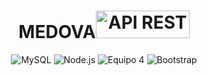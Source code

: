 <h1 align="center">MEDOVA<img src="https://unilearn.cl/wp-content/uploads/2021/04/vc1-1024x683.png" alt="API REST" style="width: 150px; height: 44px;" width="150" height="44" /></a></h1>

<div align="center">
<img src="https://img.shields.io/badge/DB-MySQL-4479A1?logo=MySQL&logoColor=4479A1" alt="MySQL"/>
<img src="https://img.shields.io/badge/USO-Node.js-339933?logo=Node.js&logoColor=339933" alt="Node.js"/>
<img src="https://img.shields.io/badge/Autor-Brayan_Douglas_Marlon_Jhoan-000000?logo=Visual+Studio+Code&logoColor=007ACC" alt="Equipo 4"/>
<img src="https://img.shields.io/badge/USO-Bootstrap-7952B3?logo=Bootstrap&logoColor=7952B3" alt="Bootstrap"/>
</div>
